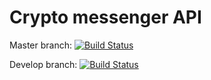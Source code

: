 # Crypto messenger API

Master branch: [![Build Status](https://travis-ci.org/vadimstroganov/crypto_messenger.svg?branch=master)](https://travis-ci.org/vadimstroganov/crypto_messenger)

Develop branch: [![Build Status](https://travis-ci.org/vadimstroganov/crypto_messenger.svg?branch=develop)](https://travis-ci.org/vadimstroganov/crypto_messenger)

